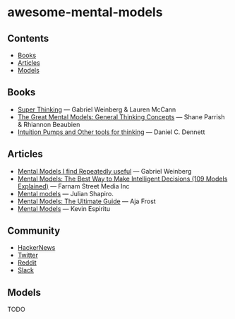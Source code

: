 # awesome-mental-models


## Contents

- [Books](#books)
- [Articles](#articles)
- [Models](#models)

## Books

* [Super Thinking](https://www.goodreads.com/book/show/40664390-super-thinking)
  — Gabriel Weinberg & Lauren McCann
* [The Great Mental Models: General Thinking
  Concepts](https://www.goodreads.com/book/show/44245196-the-great-mental-models)
  — Shane Parrish & Rhiannon Beaubien
* [Intuition Pumps and Other tools for
  thinking](https://www.goodreads.com/book/show/18378002-intuition-pumps-and-other-tools-for-thinking)
  — Daniel C. Dennett

## Articles

* [Mental Models I find Repeatedly
  useful](https://medium.com/@yegg/mental-models-i-find-repeatedly-useful-936f1cc405d)
  — Gabriel Weinberg
* [Mental Models: The Best Way to Make Intelligent Decisions (109 Models
  Explained)](https://fs.blog/mental-models/) — Farnam Street Media Inc
* [Mental models](https://www.julian.com/blog/mental-model-examples) — Julian
  Shapiro.
* [Mental Models: The Ultimate
  Guide](https://blog.hubspot.com/marketing/mental-models) — Aja Frost
* [Mental Models](https://www.kevinespiritu.com/mental-models/) — Kevin Espiritu

## Community

* [HackerNews](https://news.ycombinator.com/)
* [Twitter](https://twitter.com/hashtag/MentalModels)
* [Reddit](https://www.reddit.com/r/mentalmodels)
* [Slack](https://join.slack.com/t/mental-modelshq/shared_invite/enQtODAyMzQyOTg4NzA5LWE0ZWMyZGNmMzRiMzVkOWUzYTc3MjBhODcyODk5MzQ1NTBmMjE4YzQzOTYyYTRmMjBhZmJkYjJjZDNiZDM1YTU)

## Models

TODO
